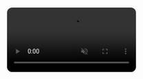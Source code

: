<p align="center">
  <video
    src="pics/Purple%20Futuristic%20Technology%20Presentation.mp4"
    type="video/mp4"
    autoplay
    loop
    muted
    playsinline
    controls
    style="max-width:80%; height:auto; display:block; margin:0 auto; border-radius:12px;"
  >
    Your browser does not support the video tag.
  </video>
</p>
